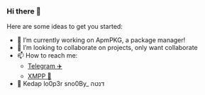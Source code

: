 ### Hi there 👋

Here are some ideas to get you started:

- 🔭 I’m currently working on ApmPKG, a package manager!
- 👯 I’m looking to collaborate on projects, only want collaborate
- 📫 How to reach me: 
  - [Telegram ✈️](https://t.me/Kedap_Develop)
  - [XMPP 💬](xmpp:kedap@404.city)
- 👤 Kedap lo0p3r sno0By_ דנטה
